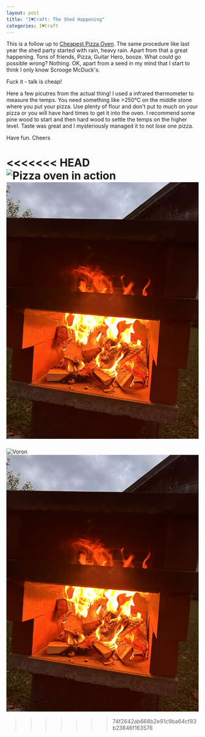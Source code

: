 ```yaml
---
layout: post
title: "I♥Craft: The Shed Happening"
categories: I♥Craft
---
```


This is a follow up to [Cheapest Pizza Oven](https://clyde.crimson.space/posts/cheapest-pizza-oven/). The same procedure like last year the shed party started with rain, heavy rain. Apart from that a great happening. Tons of friends, Pizza, Guitar Hero, booze. What could go possible wrong? Nothing. OK, apart from a seed in my mind that I start to think I only know Scrooge McDuck's.

Fuck it - talk is cheap!

Here a few picutres from the actual thing!
I used a infrared thermometer to measure the temps. You need something like >250°C on the middle stone where you put your pizza. Use plenty of flour and don't put to much on your pizza or you will have hard times to get it into the oven.
I recommend some pine wood to start and then hard wood to settle the temps on the higher level.
Taste was great and I mysteriously managed it to not lose one pizza.

Have fun. Cheers

<<<<<<< HEAD
![Pizza oven in action](/assets/pix/PizzaOven_4.jpg)  
![Pizza oven action shot II](/assets/pix/PizzaOven_5.JPG)
=======
![Voron](/assets/pix/PizzaOven_4.JPG)  
![Voron](/assets/pix/PizzaOven_5.JPG)
>>>>>>> 74f2642ab668b2e91c9ba64cf83b23846f163576
